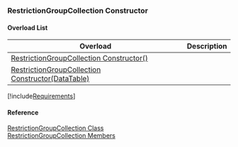 ﻿### RestrictionGroupCollection Constructor

#### Overload List

| Overload | Description |
| --- | --- |
| [RestrictionGroupCollection Constructor()](fcSDK~FChoice.Foundation.DataObjects.RestrictionGroupCollection~_ctor().md) |   |
| [RestrictionGroupCollection Constructor(DataTable)](fcSDK~FChoice.Foundation.DataObjects.RestrictionGroupCollection~_ctor(DataTable).md) |   |

[!include[Requirements](../partials/requirements.md)]



#### Reference

[RestrictionGroupCollection Class](fcSDK~FChoice.Foundation.DataObjects.RestrictionGroupCollection.md)  
[RestrictionGroupCollection Members](fcSDK~FChoice.Foundation.DataObjects.RestrictionGroupCollection_members.md)
